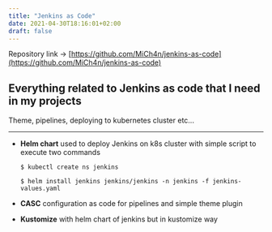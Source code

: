 ```yaml
---
title: "Jenkins as Code"
date: 2021-04-30T18:16:01+02:00
draft: false
---
```

Repository link → [https://github.com/MiCh4n/jenkins-as-code](https://github.com/MiCh4n/jenkins-as-code)
## Everything related to Jenkins as code that I need in my projects
Theme, pipelines, deploying to kubernetes cluster etc...
___
* **Helm chart** used to deploy Jenkins on k8s cluster with simple script to execute two commands
    ```
    $ kubectl create ns jenkins

    $ helm install jenkins jenkins/jenkins -n jenkins -f jenkins-values.yaml 
    ```
* **CASC** configuration as code for pipelines and simple theme plugin

* **Kustomize** with helm chart of jenkins but in kustomize way

